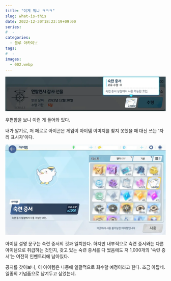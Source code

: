 ```yaml
---
title: "이게 뭐냐 ㅋㅋㅋ"
slug: what-is-this
date: 2022-12-30T18:23:19+09:00
series:
#  - 
categories:
  - 블루 아카이브
tags:
#  - 
images:
  - 002.webp
---
```


![](001.webp)

우편함을 보니 이런 게 들어와 있다.

내가 알기로, 저 페로로 아이콘은 게임이 아이템 이미지를 찾지 못했을 때 대신 쓰는 '자리 표시자'이다.

![](002.webp)

아이템 설명 문구는 숙련 증서의 것과 일치한다.
하지만 내부적으로 숙련 증서와는 다른 아이템으로 취급하는 것인지, 갖고 있는 숙련 증서를 다 썼음에도 저 1,000개의 '숙련 증서'는 여전히 인벤토리에 남아있다.

공지를 찾아보니, 이 아이템은 나중에 일괄적으로 회수할 예정이라고 한다.
조금 아깝네. 일종의 기념품으로 남겨두고 싶었는데.
